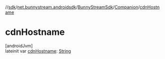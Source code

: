 //[sdk](../../../../index.md)/[net.bunnystream.androidsdk](../../index.md)/[BunnyStreamSdk](../index.md)/[Companion](index.md)/[cdnHostname](cdn-hostname.md)

# cdnHostname

[androidJvm]\
lateinit var [cdnHostname](cdn-hostname.md): [String](https://kotlinlang.org/api/latest/jvm/stdlib/kotlin/-string/index.html)
